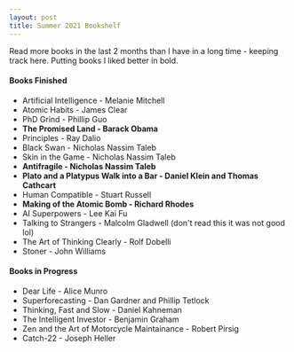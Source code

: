 ```yaml
---
layout: post
title: Summer 2021 Bookshelf
---
```

Read more books in the last 2 months than I have in a long time - keeping track here. Putting books I liked better in bold.
#### Books Finished
* Artificial Intelligence - Melanie Mitchell
* Atomic Habits - James Clear
* PhD Grind - Phillip Guo
* **The Promised Land - Barack Obama**
* Principles - Ray Dalio
* Black Swan - Nicholas Nassim Taleb
* Skin in the Game - Nicholas Nassim Taleb
* **Antifragile - Nicholas Nassim Taleb**
* **Plato and a Platypus Walk into a Bar - Daniel Klein and Thomas Cathcart**
* Human Compatible - Stuart Russell
* **Making of the Atomic Bomb - Richard Rhodes**
* AI Superpowers - Lee Kai Fu
* Talking to Strangers - Malcolm Gladwell (don't read this it was not good lol)
* The Art of Thinking Clearly - Rolf Dobelli
* Stoner - John Williams

#### Books in Progress
* Dear Life - Alice Munro
* Superforecasting - Dan Gardner and Phillip Tetlock
* Thinking, Fast and Slow - Daniel Kahneman
* The Intelligent Investor - Benjamin Graham
* Zen and the Art of Motorcycle Maintainance - Robert Pirsig
* Catch-22 - Joseph Heller
